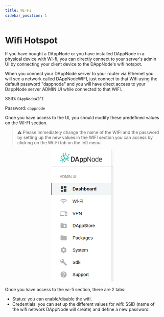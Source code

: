 ```yaml
---
title: WI-FI
sidebar_position: 1
---
```


# Wifi Hotspot

If you have bought a DAppNode or you have installed DAppNode in a physical device with Wi-fi, you can directly connect to your server's admin UI by connecting your client device to the DAppNode's wifi hotspot.

When you connect your DAppNode server to your router via Ethernet you will see a network called DAppNodeWIFI, just connect to that Wifi using the default password "dappnode" and you will have direct access to your DappNode server ADMIN UI while connected to that WIFI.

SSID: `DAppNodeWIFI`

Password: `dappnode`

Once you have access to the UI, you should modify these predefined values on the WI-FI section.

> :warning: Please immediately change the name of the WIFI and the password by setting up the new values in the WIFI section you can access by clicking on the Wi-Fi tab on the left menu.

<p align="center">
    <img src="../../../../img/wi-fi-tab.png"/>
</p>

Once you have access to the wi-fi section, there are 2 tabs:

- Status: you can enable/disable the wifi.
- Credentials: you can set up the different values for wifi: SSID (name of the wifi network DAppNode will create) and define a new password.
